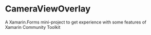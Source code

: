 # CameraViewOverlay
A Xamarin.Forms mini-project to get experience with some features of Xamarin Community Toolkit
